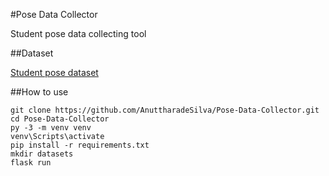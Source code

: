 #Pose Data Collector

Student pose data collecting tool 

##Dataset

[Student pose dataset](https://drive.google.com/drive/folders/1v_Ppay4fQDfqA133bTYmAEos3xlhPyQ3?usp=sharing)

##How to use

````
git clone https://github.com/AnuttharadeSilva/Pose-Data-Collector.git
cd Pose-Data-Collector
py -3 -m venv venv
venv\Scripts\activate
pip install -r requirements.txt
mkdir datasets
flask run
````
